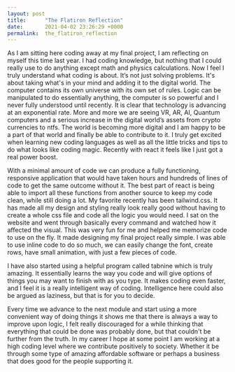 ```yaml
---
layout: post
title:      "The Flatiron Reflection"
date:       2021-04-02 23:26:29 +0000
permalink:  the_flatiron_reflection
---
```




As I am sitting here coding away at my final project, I am reflecting on myself this time last year. I had coding knowledge, but nothing that I could really use to do anything except math and physics calculations. Now I feel I truly understand what coding is about. It’s not just solving problems. It's about taking what's in your mind and adding it to the digital world. The computer contains its own universe with its own set of rules. Logic can be manipulated to do essentially anything, the computer is so powerful and I never fully understood until recently. It is clear that technology is advancing at an exponential rate. More and more we are seeing VR, AR, AI, Quantum computers and a serious increase in the digital world’s assets from crypto currencies to ntfs. The world is becoming more digital and I am happy to be a part of that world and finally be able to contribute to it. I truly get excited when learning new coding languages as well as all the little tricks and tips to do what looks like coding magic. Recently with react it feels like I just got a real power boost. 

With a minimal amount of code we can produce a fully functioning, responsive application that would have taken hours and hundreds of lines of code to get the same outcome without it. The best part of react is being able to import all these functions from another source to keep my code clean, while still doing a lot. My favorite recently has been tailwind.css. It has made all my design and styling really look really good without having to create a whole css file and code all the logic you would need. I sat on the website and went through basically every command and watched how it affected the visual. This was very fun for me and helped me memorize code to use on the fly. It made designing my final project really simple. I was able to use inline code to do so much, we can easily change the font, create rows, have small animation, with just a few pieces of code. [](https://www.tabnine.com/)

I have also started using a helpful program called tabnine which is truly amazing. It essentially learns the way you code and will give options of things you may want to finish with as you type. It makes coding even faster, and I feel it is a really intelligent way of coding. Intelligence here could also be argued as laziness, but that is for you to decide. [](https://tailwindcss.com/)

Every time we advance to the next module and start using a more convenient way of doing things it shows me that there is always a way to improve upon logic, I felt really discouraged for a while thinking that everything that could be done was probably done, but that couldn't be further from the truth. In my career I hope at some point I am working at a high coding level where we contribute positively to society. Whether it be through some type of amazing affordable software or perhaps a business that does good for the people supporting it.

